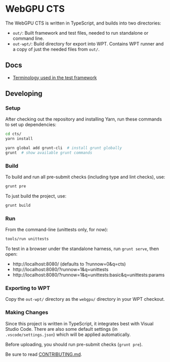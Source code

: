 # WebGPU CTS

The WebGPU CTS is written in TypeScript, and builds into two directories:

- `out/`: Built framework and test files, needed to run standalone or command line.
- `out-wpt/`: Build directory for export into WPT. Contains WPT runner and a copy of just the needed files from `out/`.

## Docs

- [Terminology used in the test framework](docs/terms.md)

## Developing

### Setup

After checking out the repository and installing Yarn, run these commands to
set up dependencies:

```sh
cd cts/
yarn install

yarn global add grunt-cli  # install grunt globally
grunt  # show available grunt commands
```

### Build

To build and run all pre-submit checks (including type and lint checks), use:

```sh
grunt pre
```

To just build the project, use:

```sh
grunt build
```

### Run

From the command-line (unittests only, for now):

```sh
tools/run unittests
```

To test in a browser under the standalone harness, run `grunt serve`, then
open:

* http://localhost:8080/ (defaults to ?runnow=0&q=cts)
* http://localhost:8080/?runnow=1&q=unittests
* http://localhost:8080/?runnow=1&q=unittests:basic&q=unittests:params

### Exporting to WPT

Copy the `out-wpt/` directory as the `webgpu/` directory in your WPT checkout.

### Making Changes

Since this project is written in TypeScript, it integrates best with Visual
Studio Code. There are also some default settings (in `.vscode/settings.json`)
which will be applied automatically.

Before uploading, you should run pre-submit checks (`grunt pre`).

Be sure to read [CONTRIBUTING.md](CONTRIBUTING.md).
